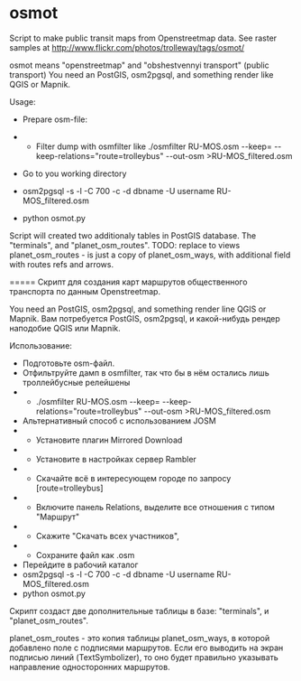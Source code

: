 osmot
=====

Script to make public transit maps from Openstreetmap data. 
See raster samples at http://www.flickr.com/photos/trolleway/tags/osmot/

osmot means "openstreetmap" and "obshestvennyi transport" (public transport)
You need an PostGIS, osm2pgsql, and something render like QGIS or Mapnik.

Usage:

* Prepare osm-file:
* * Filter dump with osmfilter like  ./osmfilter RU-MOS.osm --keep= --keep-relations="route=trolleybus" --out-osm >RU-MOS_filtered.osm

* Go to you working directory
* osm2pgsql -s -l -C 700 -c -d dbname -U username  RU-MOS_filtered.osm
* python osmot.py

Script will created two additionaly tables in PostGIS database. The "terminals", and "planet_osm_routes". 
        TODO: replace to views
planet_osm_routes - is just a copy of planet_osm_ways, with additional field with routes refs and arrows. 


=====
Скрипт для создания карт маршрутов общественного транспорта по данным Openstreetmap.

You need an PostGIS, osm2pgsql, and something render line QGIS or Mapnik.
Вам потребуется PostGIS, osm2pgsql, и какой-нибудь рендер наподобие QGIS или Mapnik.

Использование:

* Подготовьте osm-файл.
* Отфильтруйте дамп в osmfilter, так что бы в нём остались лишь троллейбусные релейшены 
* *    ./osmfilter RU-MOS.osm --keep= --keep-relations="route=trolleybus" --out-osm >RU-MOS_filtered.osm
* Альтернативный способ с использованием JOSM 
* * Установите плагин Mirrored Download 
* * Установите в настройках сервер Rambler
* * Скачайте всё в интересующем городе по запросу [route=trolleybus]
* * Включите панель Relations, выделите все отношения с типом "Маршрут"
* * Скажите "Скачать всех участников",
* * Сохраните файл как .osm
* Перейдите в рабочий каталог
* osm2pgsql -s -l -C 700 -c -d dbname -U username  RU-MOS_filtered.osm
* python osmot.py

Скрипт создаст две дополнительные таблицы в базе: "terminals", и "planet_osm_routes". 
        
planet_osm_routes - это копия таблицы planet_osm_ways, в которой добавлено поле с подписями маршрутов. Если его выводить на экран подписью линий (TextSymbolizer), то оно будет правильно указывать направление односторонних маршрутов. 
